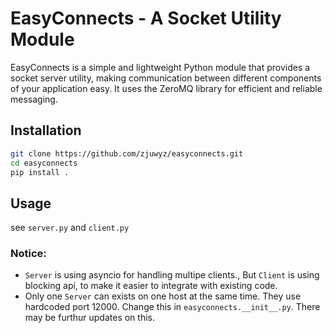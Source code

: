 # EasyConnects - A Socket Utility Module
EasyConnects is a simple and lightweight Python module that provides a socket server utility, making communication between different components of your application easy. It uses the ZeroMQ library for efficient and reliable messaging.

## Installation


```bash
git clone https://github.com/zjuwyz/easyconnects.git
cd easyconnects
pip install .
```
## Usage
see `server.py` and `client.py`
### Notice:
* `Server` is using asyncio for handling multipe clients., But `Client` is using blocking api, to make it easier to integrate with existing code.
* Only one `Server` can exists on one host at the same time. They use hardcoded port 12000. Change this in `easyconnects.__init__.py`. There may be furthur updates on this.
